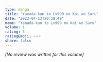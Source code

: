 ```yaml
---
type: manga
title: "Yamada-kun to Lv999 no Koi wo Suru"
date: "2023-04-13T20:58:49"
name: "Yamada-kun to Lv999 no Koi wo Suru"
volume: 1
rating: 3
ratingEmoji: ⭐️⭐️⭐️
share: false
---
```


*[No review was written for this volume]*
